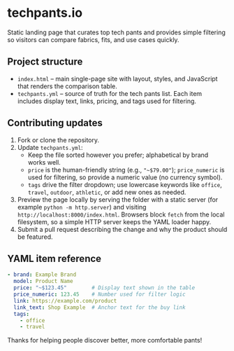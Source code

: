 # techpants.io

Static landing page that curates top tech pants and provides simple filtering so visitors can compare fabrics, fits, and use cases quickly.

## Project structure

- `index.html` – main single-page site with layout, styles, and JavaScript that renders the comparison table.
- `techpants.yml` – source of truth for the tech pants list. Each item includes display text, links, pricing, and tags used for filtering.

## Contributing updates

1. Fork or clone the repository.
2. Update `techpants.yml`:
   - Keep the file sorted however you prefer; alphabetical by brand works well.
   - `price` is the human-friendly string (e.g., `"~$79.00"`); `price_numeric` is used for filtering, so provide a numeric value (no currency symbol).
   - `tags` drive the filter dropdown; use lowercase keywords like `office`, `travel`, `outdoor`, `athletic`, or add new ones as needed.
3. Preview the page locally by serving the folder with a static server (for example `python -m http.server`) and visiting `http://localhost:8000/index.html`. Browsers block `fetch` from the local filesystem, so a simple HTTP server keeps the YAML loader happy.
4. Submit a pull request describing the change and why the product should be featured.

## YAML item reference

```yaml
- brand: Example Brand
  model: Product Name
  price: "~$123.45"        # Display text shown in the table
  price_numeric: 123.45    # Number used for filter logic
  link: https://example.com/product
  link_text: Shop Example  # Anchor text for the buy link
  tags:
    - office
    - travel
```

Thanks for helping people discover better, more comfortable pants!
